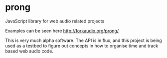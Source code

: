 prong
=====

JavaScript library for web audio related projects

Examples can be seen here http://forkaudio.org/prong/

This is very much alpha software. The API is in flux, and this project
is being used as a testbed to figure out concepts in how to organise
time and track based web audio code. 